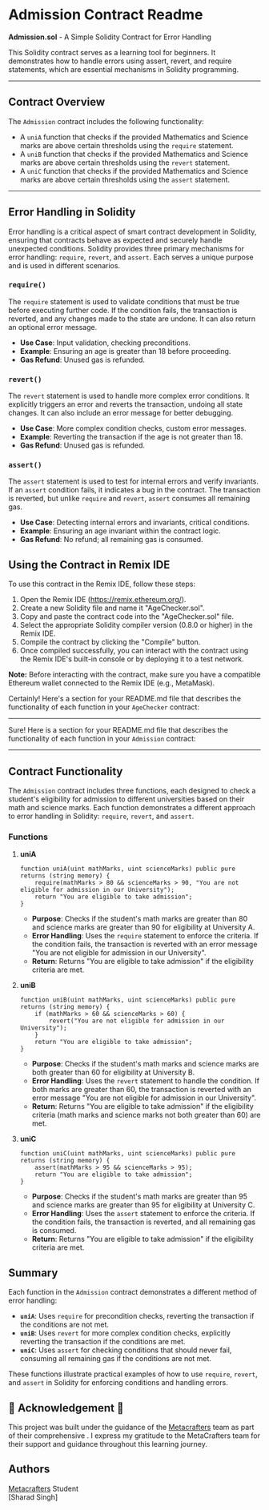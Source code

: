 # Admission Contract Readme

 **Admission.sol** - A Simple Solidity Contract for Error Handling

This Solidity contract serves as a learning tool for beginners. It demonstrates how to handle errors using assert, revert, and require statements, which are essential mechanisms in Solidity programming.

---

## Contract Overview

The `Admission` contract includes the following functionality:

- A `uniA` function that checks if the provided Mathematics and Science marks are above certain thresholds using the `require` statement.
- A `uniB` function that checks if the provided Mathematics and Science marks are above certain thresholds using the `revert` statement.
- A `uniC` function that checks if the provided Mathematics and Science marks are above certain thresholds using the `assert` statement.

---

## Error Handling in Solidity

Error handling is a critical aspect of smart contract development in Solidity, ensuring that contracts behave as expected and securely handle unexpected conditions. Solidity provides three primary mechanisms for error handling: `require`, `revert`, and `assert`. Each serves a unique purpose and is used in different scenarios.

### `require()`

The `require` statement is used to validate conditions that must be true before executing further code. If the condition fails, the transaction is reverted, and any changes made to the state are undone. It can also return an optional error message.

- **Use Case**: Input validation, checking preconditions.
- **Example**: Ensuring an age is greater than 18 before proceeding.
- **Gas Refund**: Unused gas is refunded.

### `revert()`

The `revert` statement is used to handle more complex error conditions. It explicitly triggers an error and reverts the transaction, undoing all state changes. It can also include an error message for better debugging.

- **Use Case**: More complex condition checks, custom error messages.
- **Example**: Reverting the transaction if the age is not greater than 18.
- **Gas Refund**: Unused gas is refunded.

### `assert()`

The `assert` statement is used to test for internal errors and verify invariants. If an `assert` condition fails, it indicates a bug in the contract. The transaction is reverted, but unlike `require` and `revert`, `assert` consumes all remaining gas.

- **Use Case**: Detecting internal errors and invariants, critical conditions.
- **Example**: Ensuring an age invariant within the contract logic.
- **Gas Refund**: No refund; all remaining gas is consumed.

## Using the Contract in Remix IDE

To use this contract in the Remix IDE, follow these steps:

1. Open the Remix IDE (https://remix.ethereum.org/).
2. Create a new Solidity file and name it "AgeChecker.sol".
3. Copy and paste the contract code into the "AgeChecker.sol" file.
4. Select the appropriate Solidity compiler version (0.8.0 or higher) in the Remix IDE.
5. Compile the contract by clicking the "Compile" button.
6. Once compiled successfully, you can interact with the contract using the Remix IDE's built-in console or by deploying it to a test network.

**Note:** Before interacting with the contract, make sure you have a compatible Ethereum wallet connected to the Remix IDE (e.g., MetaMask).

Certainly! Here's a section for your README.md file that describes the functionality of each function in your `AgeChecker` contract:

---

Sure! Here is a section for your README.md file that describes the functionality of each function in your `Admission` contract:

---

## Contract Functionality

The `Admission` contract includes three functions, each designed to check a student's eligibility for admission to different universities based on their math and science marks. Each function demonstrates a different approach to error handling in Solidity: `require`, `revert`, and `assert`.

### Functions

1. **uniA**

    ```solidity
    function uniA(uint mathMarks, uint scienceMarks) public pure returns (string memory) {
        require(mathMarks > 80 && scienceMarks > 90, "You are not eligible for admission in our University");
        return "You are eligible to take admission";
    }
    ```

    - **Purpose**: Checks if the student's math marks are greater than 80 and science marks are greater than 90 for eligibility at University A.
    - **Error Handling**: Uses the `require` statement to enforce the criteria. If the condition fails, the transaction is reverted with an error message "You are not eligible for admission in our University".
    - **Return**: Returns "You are eligible to take admission" if the eligibility criteria are met.

2. **uniB**

    ```solidity
    function uniB(uint mathMarks, uint scienceMarks) public pure returns (string memory) {
        if (mathMarks > 60 && scienceMarks > 60) {
            revert("You are not eligible for admission in our University");
        }
        return "You are eligible to take admission";
    }
    ```

    - **Purpose**: Checks if the student's math marks and science marks are both greater than 60 for eligibility at University B.
    - **Error Handling**: Uses the `revert` statement to handle the condition. If both marks are greater than 60, the transaction is reverted with an error message "You are not eligible for admission in our University".
    - **Return**: Returns "You are eligible to take admission" if the eligibility criteria (math marks and science marks not both greater than 60) are met.

3. **uniC**

    ```solidity
    function uniC(uint mathMarks, uint scienceMarks) public pure returns (string memory) {
        assert(mathMarks > 95 && scienceMarks > 95);
        return "You are eligible to take admission";
    }
    ```

    - **Purpose**: Checks if the student's math marks are greater than 95 and science marks are greater than 95 for eligibility at University C.
    - **Error Handling**: Uses the `assert` statement to enforce the criteria. If the condition fails, the transaction is reverted, and all remaining gas is consumed.
    - **Return**: Returns "You are eligible to take admission" if the eligibility criteria are met.

## Summary

Each function in the `Admission` contract demonstrates a different method of error handling:

- **`uniA`**: Uses `require` for precondition checks, reverting the transaction if the conditions are not met.
- **`uniB`**: Uses `revert` for more complex condition checks, explicitly reverting the transaction if the conditions are met.
- **`uniC`**: Uses `assert` for checking conditions that should never fail, consuming all remaining gas if the conditions are not met.

These functions illustrate practical examples of how to use `require`, `revert`, and `assert` in Solidity for enforcing conditions and handling errors.

  

## 🌟 **Acknowledgement** 🌟

This project was built under the guidance of the [Metacrafters](https://www.metacrafters.io) team as part of their comprehensive . I express my gratitude to the MetaCrafters team for their support and guidance throughout this learning journey.

## Authors
[Metacrafters](https://www.metacrafters.io) Student   
[Sharad Singh]
